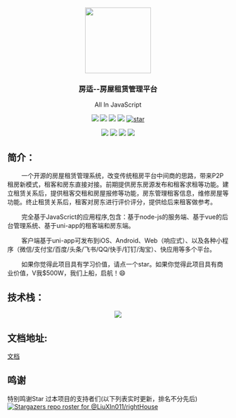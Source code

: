 <h1 align="center">
  <img src="/assets/img/logo.png" width="150"/>
</h1>
<h3 align="center">房适--房屋租赁管理平台</h3>
<p align="center">All In JavaScript</p>
<p align="center">
  <a href="https://github.com/LiuXIn011/rightHouse"><img src="https://img.shields.io/github/languages/top/LiuXIn011/rightHouse"></a>
  <a href="https://github.com/LiuXIn011/rightHouse"><img src="https://img.shields.io/badge/license-MIT-green"></a>
  <a href="https://github.com/LiuXIn011/rightHouse"><img src="https://img.shields.io/github/last-commit/LiuXIn011/rightHouse"></a>
  <a href="https://github.com/LiuXIn011/rightHouse"><img src="https://img.shields.io/github/stars/LiuXIn011/rightHouse.svg"></a>
  <a href='https://gitee.com/liuxin0128/right-house/stargazers'><img src='https://gitee.com/liuxin0128/right-house/badge/star.svg?theme=dark' alt='star'></img></a>
</p>
<p align="center">
  <a href="https://github.com/LiuXIn011/rightHouse"><img src="https://img.shields.io/badge/Vue-3.0%2B-brightgreen.svg"></a>
  <a href="https://github.com/LiuXIn011/rightHouse"><img src="https://img.shields.io/badge/NodeJs-8%2B-brightgreen.svg"></a>
  <a href="https://github.com/LiuXIn011/rightHouse"><img src="https://img.shields.io/badge/Npm-6.1.0%2B-brightgreen.svg"></a>
  <a href="https://github.com/LiuXIn011/rightHouse"><img src="https://img.shields.io/badge/MySQL-5.7%2B-brightgreen.svg"></a>
</p>

## 简介：
<p style="text-indent: 2rem;">
一个开源的房屋租赁管理系统，改变传统租房平台中间商的思路，带来P2P租房新模式，租客和房东直接对接。前期提供房东房源发布和租客求租等功能。建立租赁关系后，提供租客交租和房屋报修等功能，房东管理租客信息，维修房屋等功能。终止租赁关系后，租客对房东进行评价评分，提供给后来租客做参考。
</p>
<p style="text-indent: 2rem;">
完全基于JavaScrict的应用程序,包含：基于node-js的服务端、基于vue的后台管理系统、基于uni-app的租客端和房东端。
</p>
<p style="text-indent: 2rem;">
客户端基于uni-app可发布到iOS、Android、Web（响应式）、以及各种小程序（微信/支付宝/百度/头条/飞书/QQ/快手/钉钉/淘宝）、快应用等多个平台。
</p>
<p style="text-indent: 2rem;">如果你觉得此项目具有学习价值，请点一个star。如果你觉得此项目具有商业价值，V我$500W，我们上船，启航！😄</p>

## 技术栈：

<p align="center">
  <img src="/assets/img/technology.png"/>
</p>

## 文档地址:
<!-- [Github](https://liuxin011.github.io/RH-doc-release/) -->
[文档](https://doc.right-house.love/)

## 鸣谢 
特别鸣谢Star 过本项目的支持者们(以下列表实时更新，排名不分先后)  
[![Stargazers repo roster for @LiuXIn011/rightHouse](https://reporoster.com/stars/LiuXIn011/rightHouse)](https://github.com/LiuXIn011/rightHouse/stargazers)
